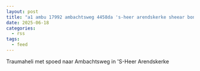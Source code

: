 ```yaml
---
layout: post
title: "a1 ambu 17992 ambachtsweg 4458da 's-heer arendskerke sheear bon 89952"
date: 2025-06-18
categories: 
  - rss
tags: 
  - feed
---
```


Traumaheli met spoed naar Ambachtsweg in 'S-Heer Arendskerke
